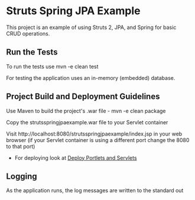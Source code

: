 # Struts Spring JPA Example

This project is an example of using Struts 2, JPA, and Spring for 
basic CRUD operations.



## Run the Tests
To run the tests use mvn -e clean test

For testing the application uses an in-memory (embedded) database. 

## Project Build and Deployment Guidelines
Use Maven to build the project's .war file - mvn -e clean package

Copy the strutsspringjpaexample.war file to your Servlet container

Visit http://localhost:8080/strutsspringjpaexample/index.jsp in 
your web browser (if your Servlet container is using a different port
change the 8080 to that port)


*   For deploying look at [Deploy Portlets and Servlets](https://spaces.ku.edu/display/IT/Deploy+Portlets+and+Servlets)

## Logging
As the application runs, the log messages are written to the standard out
